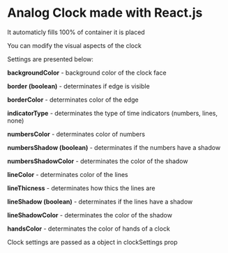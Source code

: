 # Analog Clock made with React.js

It automaticly fills 100% of container it is placed

You can modify the visual aspects of the clock

Settings are presented below:

**backgroundColor** - background color of the clock face

**border (boolean)** - determinates if edge is visible

**borderColor** - determinates color of the edge

**indicatorType** - determinates the type of time indicators (numbers, lines, none)

**numbersColor** - determinates color of numbers

**numbersShadow (boolean)** - determinates if the numbers have a shadow

**numbersShadowColor** - determinates the color of the shadow

**lineColor** - determinates color of the lines

**lineThicness** - determinates how thics the lines are

**lineShadow (boolean)** - determinates if the lines have a shadow

**lineShadowColor** - determinates the color of the shadow

**handsColor** - determinates the color of hands of a clock

Clock settings are passed as a object in clockSettings prop